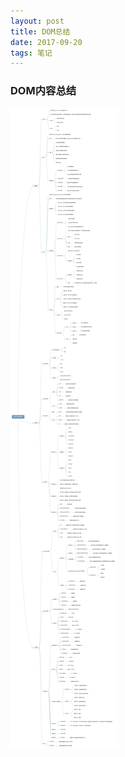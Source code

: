 ```yaml
---
layout: post
title: DOM总结
date: 2017-09-20 
tags: 笔记   
---
```

### DOM内容总结
                                                                                                                 

![](/images/posts/dom/DOM内容总结.svg)